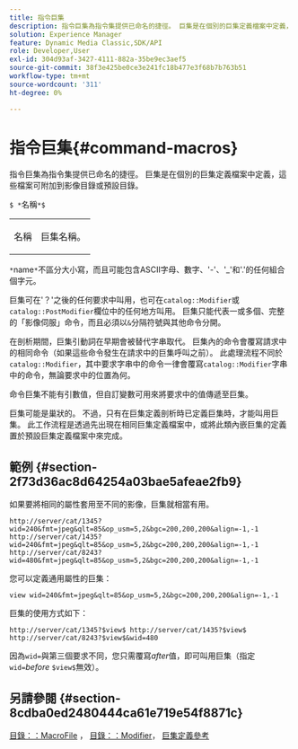 ```yaml
---
title: 指令巨集
description: 指令巨集為指令集提供已命名的捷徑。 巨集是在個別的巨集定義檔案中定義，這些檔案可附加到影像目錄或預設目錄。
solution: Experience Manager
feature: Dynamic Media Classic,SDK/API
role: Developer,User
exl-id: 304d93af-3427-4111-882a-35be9ec3aef5
source-git-commit: 38f3e425be0ce3e241fc18b477e3f68b7b763b51
workflow-type: tm+mt
source-wordcount: '311'
ht-degree: 0%

---
```


# 指令巨集{#command-macros}

指令巨集為指令集提供已命名的捷徑。 巨集是在個別的巨集定義檔案中定義，這些檔案可附加到影像目錄或預設目錄。

`$ *`名稱`*$`

<table id="simpletable_A03541622C354F60B5F304B999C4EF8E"> 
 <tr class="strow"> 
  <td class="stentry"> <p><span class="codeph"> <span class="varname">名稱</span></span> </p> </td> 
  <td class="stentry"> <p>巨集名稱。 </p></td> 
 </tr> 
</table>

`*`name`*`不區分大小寫，而且可能包含ASCII字母、數字、&#39;-&#39;、&#39;_&#39;和&#39;.&#39;的任何組合 個字元。

巨集可在&#39;？&#39;之後的任何要求中叫用，也可在`catalog::Modifier`或`catalog::PostModifier`欄位中的任何地方叫用。 巨集只能代表一或多個、完整的「影像伺服」命令，而且必須以`&`分隔符號與其他命令分開。

在剖析期間，巨集引動詞在早期會被替代字串取代。 巨集內的命令會覆寫請求中的相同命令（如果這些命令發生在請求中的巨集呼叫之前）。 此處理流程不同於`catalog::Modifier`，其中要求字串中的命令一律會覆寫`catalog::Modifier`字串中的命令，無論要求中的位置為何。

命令巨集不能有引數值，但自訂變數可用來將要求中的值傳遞至巨集。

巨集可能是巢狀的。 不過，只有在巨集定義剖析時已定義巨集時，才能叫用巨集。 此工作流程是透過先出現在相同巨集定義檔案中，或將此類內嵌巨集的定義置於預設巨集定義檔案中來完成。

## 範例 {#section-2f73d36ac8d64254a03bae5afeae2fb9}

如果要將相同的屬性套用至不同的影像，巨集就相當有用。

`http://server/cat/1345?wid=240&fmt=jpeg&qlt=85&op_usm=5,2&bgc=200,200,200&align=-1,-1 http://server/cat/1435?wid=240&fmt=jpeg&qlt=85&op_usm=5,2&bgc=200,200,200&align=-1,-1 http://server/cat/8243?wid=480&fmt=jpeg&qlt=85&op_usm=5,2&bgc=200,200,200&align=-1,-1`

您可以定義通用屬性的巨集：

`view wid=240&fmt=jpeg&qlt=85&op_usm=5,2&bgc=200,200,200&align=-1,-1`

巨集的使用方式如下：

`http://server/cat/1345?$view$ http://server/cat/1435?$view$ http://server/cat/8243?$view$&wid=480`

因為`wid=`與第三個要求不同，您只需覆寫&#x200B;*after*&#x200B;值，即可叫用巨集（指定&#x200B;`wid=`*before* `$view$`無效）。

## 另請參閱 {#section-8cdba0ed2480444ca61e719e54f8871c}

[目錄：：MacroFile](../../../../../is-api/image-catalog/image-serving-api-ref/c-image-catalog-reference/c-attributes-reference/r-macrofile.md#reference-f91d717b3847458ca0f1fe95387554a2) ， [目錄：：Modifier](/help/aem-is-ir-api/is-api/image-catalog/image-serving-api-ref/c-image-catalog-reference/c-image-svg-data-reference/c-image-data-reference/r-modifier-cat.md)， [巨集定義參考](../../../../../is-api/image-catalog/image-serving-api-ref/c-image-catalog-reference/c-macro-definition-reference/c-macro-definition-reference.md#concept-5ec73f7636c1496fba1e94094e694e79)
